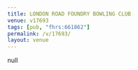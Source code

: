 ```yaml
---
title: LONDON ROAD FOUNDRY BOWLING CLUB
venue: v17693
tags: [pub, "fhrs:661862"]
permalink: /v/17693/
layout: venue
---
```

null
